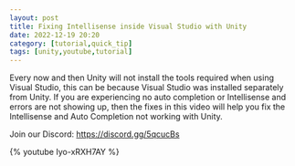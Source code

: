 ```yaml
---
layout: post
title: Fixing Intellisense inside Visual Studio with Unity
date: 2022-12-19 20:20
category: [tutorial,quick_tip]
tags: [unity,youtube,tutorial]
---
```


Every now and then Unity will not install the tools required when using Visual Studio, this can be because Visual Studio was installed separately from Unity. If you are experiencing no auto completion or Intellisense and errors are not showing up, then the fixes in this video will help you fix the Intellisense and Auto Completion not working with Unity.

Join our Discord: https://discord.gg/5qcucBs

{% youtube Iyo-xRXH7AY %}
